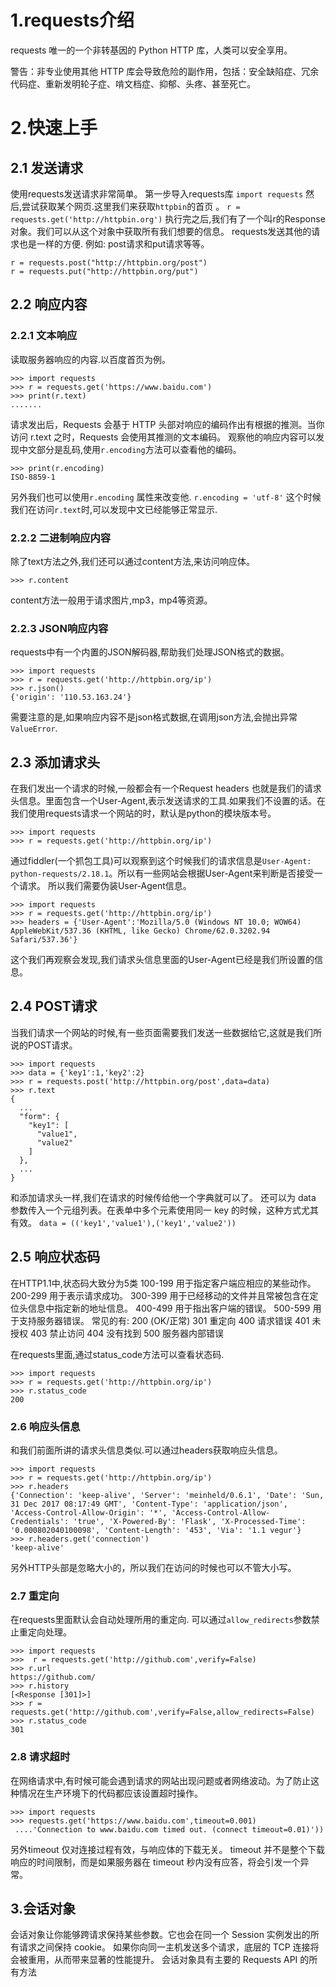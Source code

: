 # 1.requests介绍
requests 唯一的一个非转基因的 Python HTTP 库，人类可以安全享用。

警告：非专业使用其他 HTTP 库会导致危险的副作用，包括：安全缺陷症、冗余代码症、重新发明轮子症、啃文档症、抑郁、头疼、甚至死亡。

# 2.快速上手
## 2.1 发送请求
使用requests发送请求非常简单。
第一步导入requests库
```import requests```
然后,尝试获取某个网页.这里我们来获取`httpbin`的首页
。
```r = requests.get('http://httpbin.org')```
执行完之后,我们有了一个叫r的Response对象。我们可以从这个对象中获取所有我们想要的信息。
requests发送其他的请求也是一样的方便.
例如: post请求和put请求等等。
```
r = requests.post("http://httpbin.org/post")
r = requests.put("http://httpbin.org/put")
```

## 2.2 响应内容
### 2.2.1 文本响应
读取服务器响应的内容.以百度首页为例。
```
>>> import requests
>>> r = requests.get('https://www.baidu.com')
>>> print(r.text)
.......
```
请求发出后，Requests 会基于 HTTP 头部对响应的编码作出有根据的推测。当你访问 r.text 之时，Requests 会使用其推测的文本编码。
观察他的响应内容可以发现中文部分是乱码,使用`r.encoding`方法可以查看他的编码。
```
>>> print(r.encoding)
ISO-8859-1
```
另外我们也可以使用`r.encoding` 属性来改变他.
`r.encoding = 'utf-8'`
这个时候我们在访问`r.text`时,可以发现中文已经能够正常显示.

### 2.2.2 二进制响应内容
除了text方法之外,我们还可以通过content方法,来访问响应体。

```
>>> r.content
```
content方法一般用于请求图片,mp3，mp4等资源。

### 2.2.3 JSON响应内容
requests中有一个内置的JSON解码器,帮助我们处理JSON格式的数据。
```
>>> import requests
>>> r = requests.get('http://httpbin.org/ip')
>>> r.json()
{'origin': '110.53.163.24'}
```
需要注意的是,如果响应内容不是json格式数据,在调用json方法,会抛出异常`ValueError`.

## 2.3 添加请求头
在我们发出一个请求的时候,一般都会有一个Request headers 也就是我们的请求头信息。里面包含一个User-Agent,表示发送请求的工具.如果我们不设置的话。在我们使用requests请求一个网站的时，默认是python的模块版本号。
```
>>> import requests
>>> r = requests.get('http://httpbin.org/ip')
```
通过fiddler(一个抓包工具)可以观察到这个时候我们的请求信息是`User-Agent: python-requests/2.18.1`。所以有一些网站会根据User-Agent来判断是否接受一个请求。
所以我们需要伪装User-Agent信息。
```
>>> import requests
>>> r = requests.get('http://httpbin.org/ip')
>>> headers = {'User-Agent':'Mozilla/5.0 (Windows NT 10.0; WOW64) AppleWebKit/537.36 (KHTML, like Gecko) Chrome/62.0.3202.94 Safari/537.36'}
```
这个我们再观察会发现,我们请求头信息里面的User-Agent已经是我们所设置的信息。

## 2.4 POST请求
当我们请求一个网站的时候,有一些页面需要我们发送一些数据给它,这就是我们所说的POST请求。
```
>>> import requests
>>> data = {'key1':1,'key2':2}
>>> r = requests.post('http://httpbin.org/post',data=data)
>>> r.text
{
  ...
  "form": {
    "key1": [
      "value1",
      "value2"
    ]
  },
  ...
}
```
和添加请求头一样,我们在请求的时候传给他一个字典就可以了。
还可以为 data 参数传入一个元组列表。在表单中多个元素使用同一 key 的时候，这种方式尤其有效。
`data = (('key1','value1'),('key1','value2'))`

## 2.5 响应状态码
在HTTP1.1中,状态码大致分为5类
100-199 用于指定客户端应相应的某些动作。 
200-299 用于表示请求成功。 
300-399 用于已经移动的文件并且常被包含在定位头信息中指定新的地址信息。 
400-499 用于指出客户端的错误。 
500-599 用于支持服务器错误。 
常见的有:
200 (OK/正常)
301 重定向
400 请求错误
401 未授权
403 禁止访问
404 没有找到
500 服务器内部错误

在requests里面,通过status_code方法可以查看状态码.
```
>>> import requests
>>> r = requests.get('http://httpbin.org/ip')
>>> r.status_code
200
```
### 2.6 响应头信息
和我们前面所讲的请求头信息类似.可以通过headers获取响应头信息。
```
>>> import requests
>>> r = requests.get('http://httpbin.org/ip')
>>> r.headers
{'Connection': 'keep-alive', 'Server': 'meinheld/0.6.1', 'Date': 'Sun, 31 Dec 2017 08:17:49 GMT', 'Content-Type': 'application/json', 'Access-Control-Allow-Origin': '*', 'Access-Control-Allow-Credentials': 'true', 'X-Powered-By': 'Flask', 'X-Processed-Time': '0.000802040100098', 'Content-Length': '453', 'Via': '1.1 vegur'}
>>> r.headers.get('connection')
'keep-alive'
```
另外HTTP头部是忽略大小的，所以我们在访问的时候也可以不管大小写。

### 2.7 重定向
在requests里面默认会自动处理所用的重定向.
可以通过`allow_redirects`参数禁止重定向处理。
```
>>> import requests
>>>  r = requests.get('http://github.com',verify=False)
>>> r.url
https://github.com/
>>> r.history
[<Response [301]>]
>>> r = requests.get('http://github.com',verify=False,allow_redirects=False)
>>> r.status_code
301
```
### 2.8 请求超时
在网络请求中,有时候可能会遇到请求的网站出现问题或者网络波动。为了防止这种情况在生产环境下的代码都应该设置超时操作。
```
>>> import requests
>>> requests.get('https://www.baidu.com',timeout=0.001)
 ....'Connection to www.baidu.com timed out. (connect timeout=0.01)'))
```
另外timeout 仅对连接过程有效，与响应体的下载无关。 timeout 并不是整个下载响应的时间限制，而是如果服务器在 timeout 秒内没有应答，将会引发一个异常。


## 3.会话对象
会话对象让你能够跨请求保持某些参数。它也会在同一个 Session 实例发出的所有请求之间保持 cookie。
如果你向同一主机发送多个请求，底层的 TCP 连接将会被重用，从而带来显著的性能提升。
会话对象具有主要的 Requests API 的所有方法







